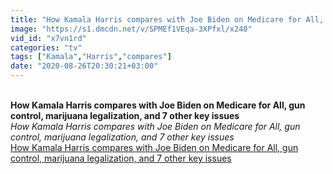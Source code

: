 ```yaml
---
title: "How Kamala Harris compares with Joe Biden on Medicare for All, gun control, marijuana legalization, and 7 other key issues"
image: "https://s1.dmcdn.net/v/SPMEf1VEqa-3XPfxl/x240"
vid_id: "x7vn1rd"
categories: "tv"
tags: ["Kamala","Harris","compares"]
date: "2020-08-26T20:30:21+03:00"
---
```

<br><b>How Kamala Harris compares with Joe Biden on Medicare for All, gun control, marijuana legalization, and 7 other key issues</b><br> <i>How Kamala Harris compares with Joe Biden on Medicare for All, gun control, marijuana legalization, and 7 other key issues</i><br> <u>How Kamala Harris compares with Joe Biden on Medicare for All, gun control, marijuana legalization, and 7 other key issues</u>
